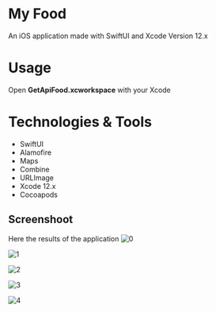 # My Food

An iOS application made with SwiftUI and Xcode Version 12.x


# Usage
Open **GetApiFood.xcworkspace**  with your Xcode



# Technologies & Tools

 - SwiftUI
 - Alamofire
- Maps
- Combine
- URLImage
- Xcode 12.x
- Cocoapods

## Screenshoot
Here the results of the application
![0](https://raw.githubusercontent.com/zidniryi/SwiftUI-Api/main/Screenshoot/0.png)

![1](https://raw.githubusercontent.com/zidniryi/SwiftUI-Api/main/Screenshoot/1.png)

![2](https://raw.githubusercontent.com/zidniryi/SwiftUI-Api/main/Screenshoot/2.png)

![3](https://raw.githubusercontent.com/zidniryi/SwiftUI-Api/main/Screenshoot/3.png)

![4](https://raw.githubusercontent.com/zidniryi/SwiftUI-Api/main/Screenshoot/4.png)


